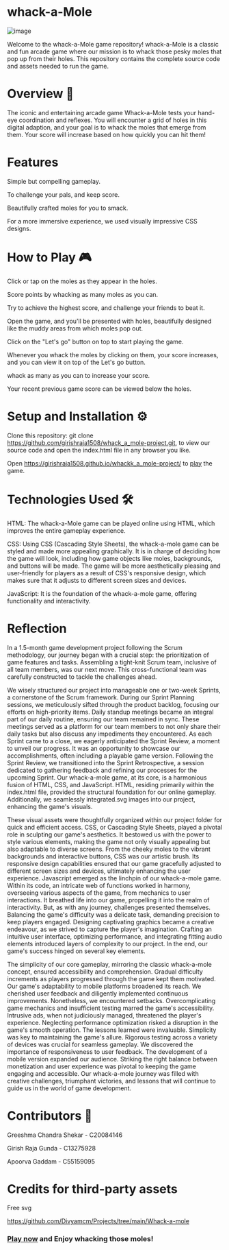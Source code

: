# whack-a-Mole
![image](https://github.com/girishraja1508/whack_a_mole-project/assets/125087684/4f3c6f20-3c06-4cb9-bcd7-3dfd335719bc)

Welcome to the whack-a-Mole game repository! whack-a-Mole is a classic and fun arcade game where our mission is to whack those pesky moles that pop up from their holes. This repository contains the complete source code and assets needed to run the game.

# Overview 📖
The iconic and entertaining arcade game Whack-a-Mole tests your hand-eye coordination and reflexes. You will encounter a grid of holes in this digital adaption, and your goal is to whack the moles that emerge from them. Your score will increase based on how quickly you can hit them!

# Features
Simple but compelling gameplay.

To challenge your pals, and keep score.

Beautifully crafted moles for you to smack.

For a more immersive experience, we used visually impressive CSS designs.

# How to Play 🎮
Click or tap on the moles as they appear in the holes.

Score points by whacking as many moles as you can.

Try to achieve the highest score, and challenge your friends to beat it.

Open the game, and you'll be presented with holes, beautifully designed like the muddy areas from which moles pop out.

Click on the "Let's go" button on top to start playing the game.

Whenever you whack the moles by clicking on them, your score increases, and you can view it on top of the Let's go button.

whack as many as you can to increase your score.

Your recent previous game score can be viewed below the holes.


# Setup and Installation ⚙️
Clone this repository: git clone https://github.com/girishraja1508/whack_a_mole-project.git, to view our source code and open the index.html file in any browser you like.

Open https://girishraja1508.github.io/whackk_a_mole-project/ to [play](https://girishraja1508.github.io/whackk_a_mole-project/) the game.

# Technologies Used 🛠
HTML: The whack-a-Mole game can be played online using HTML, which improves the entire gameplay experience.

CSS: Using CSS (Cascading Style Sheets), the whack-a-mole game can be styled and made more appealing graphically. It is in charge of deciding how the game will look, including how game objects like moles, backgrounds, and buttons will be made. The game will be more aesthetically pleasing and user-friendly for players as a result of CSS's responsive design, which makes sure that it adjusts to different screen sizes and devices.

JavaScript: It is the foundation of the whack-a-mole game, offering functionality and interactivity.

# Reflection
In a 1.5-month game development project following the Scrum methodology, our journey began with a crucial step: the prioritization of game features and tasks. Assembling a tight-knit Scrum team, inclusive of all team members, was our next move. This cross-functional team was carefully constructed to tackle the challenges ahead. 

We wisely structured our project into manageable one or two-week Sprints, a cornerstone of the Scrum framework. During our Sprint Planning sessions, we meticulously sifted through the product backlog, focusing our efforts on high-priority items. Daily standup meetings became an integral part of our daily routine, ensuring our team remained in sync. These meetings served as a platform for our team members to not only share their daily tasks but also discuss any impediments they encountered. As each Sprint came to a close, we eagerly anticipated the Sprint Review, a moment to unveil our progress. It was an opportunity to showcase our accomplishments, often including a playable game version. Following the Sprint Review, we transitioned into the Sprint Retrospective, a session dedicated to gathering feedback and refining our processes for the upcoming Sprint. Our whack-a-mole game, at its core, is a harmonious fusion of HTML, CSS, and JavaScript. HTML, residing primarily within the index.html file, provided the structural foundation for our online gameplay. Additionally, we seamlessly integrated.svg images into our project, enhancing the game's visuals. 

These visual assets were thoughtfully organized within our project folder for quick and efficient access. CSS, or Cascading Style Sheets, played a pivotal role in sculpting our game's aesthetics. It bestowed us with the power to style various elements, making the game not only visually appealing but also adaptable to diverse screens. From the cheeky moles to the vibrant backgrounds and interactive buttons, CSS was our artistic brush. Its responsive design capabilities ensured that our game gracefully adjusted to different screen sizes and devices, ultimately enhancing the user experience. Javascript emerged as the linchpin of our whack-a-mole game. Within its code, an intricate web of functions worked in harmony, overseeing various aspects of the game, from mechanics to user interactions. It breathed life into our game, propelling it into the realm of interactivity. But, as with any journey, challenges presented themselves. Balancing the game's difficulty was a delicate task, demanding precision to keep players engaged. Designing captivating graphics became a creative endeavour, as we strived to capture the player's imagination. Crafting an intuitive user interface, optimizing performance, and integrating fitting audio elements introduced layers of complexity to our project. In the end, our game's success hinged on several key elements. 

The simplicity of our core gameplay, mirroring the classic whack-a-mole concept, ensured accessibility and comprehension. Gradual difficulty increments as players progressed through the game kept them motivated. Our game's adaptability to mobile platforms broadened its reach. We cherished user feedback and diligently implemented continuous improvements. Nonetheless, we encountered setbacks. Overcomplicating game mechanics and insufficient testing marred the game's accessibility. Intrusive ads, when not judiciously managed, threatened the player's experience. Neglecting performance optimization risked a disruption in the game's smooth operation. The lessons learned were invaluable. Simplicity was key to maintaining the game's allure. Rigorous testing across a variety of devices was crucial for seamless gameplay. We discovered the importance of responsiveness to user feedback. The development of a mobile version expanded our audience. Striking the right balance between monetization and user experience was pivotal to keeping the game engaging and accessible. Our whack-a-mole journey was filled with creative challenges, triumphant victories, and lessons that will continue to guide us in the world of game development.


# Contributors 🤝
Greeshma Chandra Shekar - C20084146

Girish Raja Gunda       - C13275928

Apoorva Gaddam          - C55159095

# Credits for third-party assets
Free svg

https://github.com/Divyamcm/Projects/tree/main/Whack-a-mole


### [Play now](https://girishraja1508.github.io/whackk_a_mole-project/) and Enjoy whacking those moles! 
